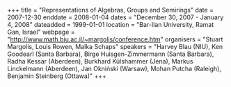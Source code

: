 +++
title = "Representations of Algebras, Groups and Semirings"
date = 2007-12-30
enddate = 2008-01-04
dates = "December 30, 2007 - January 4, 2008"
dateadded = 1999-01-01
location = "Bar-Ilan University, Ramat Gan, Israel"
webpage = "http://www.math.biu.ac.il/~margolis/conference.htm"
organisers = "Stuart Margolis, Louis Rowen, Malka Schaps"
speakers = "Harvey Blau (NIU), Ken Goodearl (Santa Barbara), Birge Huisgen-Zimmermann (Santa Barbara), Radha Kessar (Aberdeen), Burkhard Külshammer (Jena), Markus Linckelmann (Aberdeen), Jan Okniński (Warsaw), Mohan Putcha (Raleigh), Benjamin Steinberg (Ottawa)"
+++
